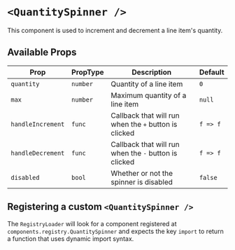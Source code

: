 # `<QuantitySpinner />`

This component is used to increment and decrement a line item's quantity.

## Available Props

| Prop              | PropType | Description                                           | Default  |
| ----------------- | -------- | ----------------------------------------------------- | -------- |
| `quantity`        | `number` | Quantity of a line item                               | `0`      |
| `max`             | `number` | Maximum quantity of a line item                       | `null`   |
| `handleIncrement` | `func`   | Callback that will run when the `+` button is clicked | `f => f` |
| `handleDecrement` | `func`   | Callback that will run when the `-` button is clicked | `f => f` |
| `disabled`        | `bool`   | Whether or not the spinner is disabled                | `false`  |

## Registering a custom `<QuantitySpinner />`

The `RegistryLoader` will look for a component registered at `components.registry.QuantitySpinner` and expects the key `import` to return a function that uses dynamic import syntax.
